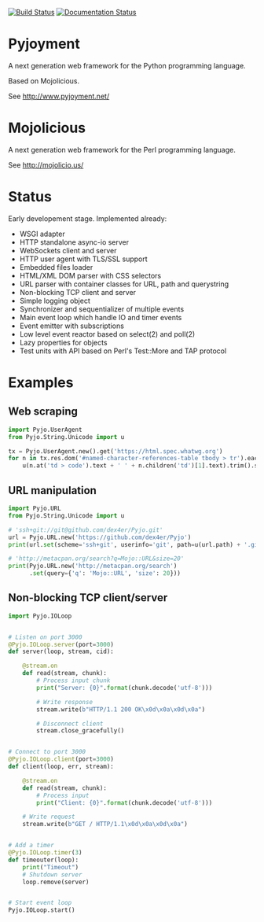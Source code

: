 [![Build Status](https://travis-ci.org/dex4er/Pyjoyment.png?branch=master)](https://travis-ci.org/dex4er/Pyjoyment)
[![Documentation Status](https://readthedocs.org/projects/pyjoyment/badge/?version=latest)](http://pyjoyment.readthedocs.org/en/latest/)

Pyjoyment
=========

A next generation web framework for the Python programming language.

Based on Mojolicious.

See http://www.pyjoyment.net/


Mojolicious
===========

A next generation web framework for the Perl programming language.

See http://mojolicio.us/


Status
======

Early developement stage. Implemented already:

  * WSGI adapter
  * HTTP standalone async-io server
  * WebSockets client and server
  * HTTP user agent with TLS/SSL support
  * Embedded files loader
  * HTML/XML DOM parser with CSS selectors
  * URL parser with container classes for URL, path and querystring
  * Non-blocking TCP client and server
  * Simple logging object
  * Synchronizer and sequentializer of multiple events
  * Main event loop which handle IO and timer events
  * Event emitter with subscriptions
  * Low level event reactor based on select(2) and poll(2)
  * Lazy properties for objects
  * Test units with API based on Perl's Test::More and TAP protocol


Examples
========

Web scraping
------------

```python
import Pyjo.UserAgent
from Pyjo.String.Unicode import u

tx = Pyjo.UserAgent.new().get('https://html.spec.whatwg.org')
for n in tx.res.dom('#named-character-references-table tbody > tr').each():
    u(n.at('td > code').text + ' ' + n.children('td')[1].text).trim().say()
```


URL manipulation
----------------

```python
import Pyjo.URL
from Pyjo.String.Unicode import u

# 'ssh+git://git@github.com/dex4er/Pyjo.git'
url = Pyjo.URL.new('https://github.com/dex4er/Pyjo')
print(url.set(scheme='ssh+git', userinfo='git', path=u(url.path) + '.git'))

# 'http://metacpan.org/search?q=Mojo::URL&size=20'
print(Pyjo.URL.new('http://metacpan.org/search')
      .set(query={'q': 'Mojo::URL', 'size': 20}))
```


Non-blocking TCP client/server
------------------------------

```python
import Pyjo.IOLoop


# Listen on port 3000
@Pyjo.IOLoop.server(port=3000)
def server(loop, stream, cid):

    @stream.on
    def read(stream, chunk):
        # Process input chunk
        print("Server: {0}".format(chunk.decode('utf-8')))

        # Write response
        stream.write(b"HTTP/1.1 200 OK\x0d\x0a\x0d\x0a")

        # Disconnect client
        stream.close_gracefully()


# Connect to port 3000
@Pyjo.IOLoop.client(port=3000)
def client(loop, err, stream):

    @stream.on
    def read(stream, chunk):
        # Process input
        print("Client: {0}".format(chunk.decode('utf-8')))

    # Write request
    stream.write(b"GET / HTTP/1.1\x0d\x0a\x0d\x0a")


# Add a timer
@Pyjo.IOLoop.timer(3)
def timeouter(loop):
    print("Timeout")
    # Shutdown server
    loop.remove(server)


# Start event loop
Pyjo.IOLoop.start()
```
